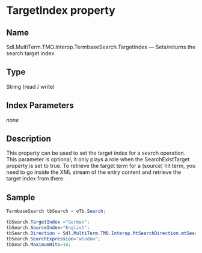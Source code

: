 #  TargetIndex property

## Name

Sdl.MultiTerm.TMO.Interop.TermbaseSearch.TargetIndex —          Sets/returns the search target index.


## Type
String
(read / write)

## Index Parameters
*none*

## Description

This property can be used to set the target index for a search operation. This parameter is optional, it only plays a role when the SearchExistTarget property is set to true. To retrieve the target term for a (source) hit term, you need to go inside the XML stream of the entry content and retrieve the target index from there.

## Sample


```cs
TermbaseSearch tbSearch = oTb.Search;

tbSearch.TargetIndex ="German";
tbSearch.SourceIndex="English";			
tbSearch.Direction = Sdl.MultiTerm.TMO.Interop.MtSearchDirection.mtSearchDown;
tbSearch.SearchExpression="window";
tbSearch.MaximumHits=10;
```

